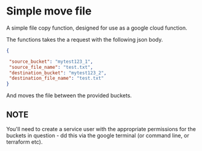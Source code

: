 
# Simple move file

A simple file copy function, designed for use as a google cloud function.

The functions takes the a request with the following json body.

```json
{

 "source_bucket": "mytest123_1",
 "source_file_name": "test.txt",
 "destination_bucket": "mytest123_2",
 "destination_file_name": "test.txt"
}
```

And moves the file between the provided buckets.

## NOTE

You'll need to create a service user with the appropriate permissions for the buckets in
question - dd this via the google terminal (or command line, or terraform etc).
